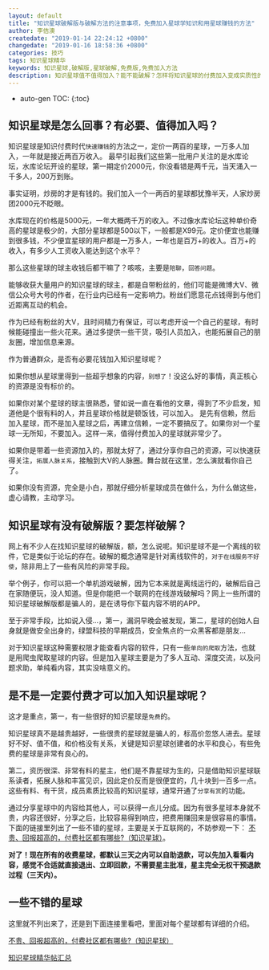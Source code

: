 ```yaml
---
layout: default
title: "知识星球破解版与破解方法的注意事项，免费加入星球学知识和用星球赚钱的方法"
author: 李佶澳
createdate: "2019-01-14 22:24:12 +0800"
changedate: "2019-01-16 18:58:36 +0800"
categories: 技巧
tags: 知识星球精华
keywords: 知识星球,破解版,星球破解,免费版,免费加入方法
description: 知识星球值不值得加入？能不能破解？怎样将知识星球的付费加入变成实质性的免费加入？
---
```


* auto-gen TOC:
{:toc}

## 知识星球是怎么回事？有必要、值得加入吗？

知识星球是知识付费时代`快速赚钱`的方法之一，定价一两百的星球，一万多人加入，一年就是接近两百万收入。
最早引起我们这些第一批用户关注的是水库论坛，水库论坛开设的星球，第一期定价2000元，你没看错是两千元，当天涌入一千多人，200万到账。

事实证明，炒房的才是有钱的。我们加入一个一两百的星球都犹豫半天，人家炒房团2000元不眨眼。

水库现在的价格是5000元，一年大概两千万的收入。不过像水库论坛这种单价奇高的星球是极少的，大部分星球都是500以下，一般都是X99元。定价便宜也能赚到很多钱，不少便宜星球的用户都是一万多人，一年也是百万+的收入。百万+的收入，有多少人工资收入能达到这个水平？

那么这些星球的球主收钱后都干嘛了？咳咳，主要是`陪聊`，`回答问题`。

能够收获大量用户的知识星球的球主，都是自带粉丝的，他们可能是微博大V、微信公众号大号的作者，在行业内已经有一定影响力。粉丝们愿意花点钱得到与他们近距离互动的机会。

作为已经有粉丝的大V，且时间精力有保证，可以考虑开设一个自己的星球，有时候能碰撞出一些火花来。通过多提供一些干货，吸引人员加入，也能拓展自己的朋友圈，增加信息来源。

作为普通群众，是否有必要花钱加入知识星球呢？

如果你想从星球里得到一些超乎想象的内容，`别想了`！没这么好的事情，真正核心的资源是没有标价的。

如果你对某个星球的球主很熟悉，譬如说一直在看他的文章，得到了不少启发，知道他是个很有料的人，并且星球价格就是顿饭钱，可以加入。
是先有信赖，然后加入星球，而不是加入星球之后，再建立信赖，一定不要搞反了。如果你对一个星球一无所知，不要加入。这样一来，值得付费加入的星球就非常少了。

如果你是带着一些资源加入的，那就太好了，通过分享你自己的资源，可以快速获得关注，`拓展人脉关系`，接触到大V的人脉圈。舞台就在这里，怎么演就看你自己了。

如果你没有资源，完全是小白，那就仔细分析星球成员在做什么，为什么做这些，虚心请教，主动学习。

## 知识星球有没有破解版？要怎样破解？

网上有不少人在找知识星球的破解版，额，怎么说呢。知识星球不是一个离线的软件，它是类似于论坛的存在。破解的概念通常是针对离线软件的，`对于在线服务不好使`，除非用上了一些有风险的非常手段。

举个例子，你可以把一个单机游戏破解，因为它本来就是离线运行的，破解后自己在家随便玩，没人知道。但是你能把一个联网的在线游戏破解吗？网上一些所谓的知识星球破解版都是骗人的，是在诱导你下载内容不明的APP。

至于非常手段，比如说入侵...，第一，漏洞早晚会被发现，第二，星球的创始人自身就是做安全出身的，绿盟科技的早期成员，安全焦点的一众黑客都是朋友...

对于知识星球这种需要权限才能查看内容的软件，只有一些`单向的爬取`方法，也就是用爬虫爬取星球的内容。但是加入星球主要是为了多人互动、深度交流，以及问题求助，单纯看内容，其实没啥意义的。

## 是不是一定要付费才可以加入知识星球呢？

这才是重点，第一，有一些很好的知识星球是`免费`的。

知识星球真不是越贵越好，一些很贵的星球就是骗人的，标高价忽悠人进去。星球好不好、值不值，和价格没有关系，关键是知识星球创建者的水平和良心，有些免费的星球是非常有良心的。

第二，资历很深、非常有料的星主，他们是不靠星球为生的，只是借助知识星球联系读者，拓展人脉和丰富见识，因此定价反而是很便宜的，几十块到一百多一点。
这些有料、有干货，成员素质比较高的知识星球，通常开通了`分享有赏`的功能。

通过分享星球中的内容给其他人，可以获得一点儿分成。因为有很多星球本身就不贵，内容还很好，分享之后，比较容易得到响应，把费用赚回来是很容易的事情。下面的链接里列出了一些不错的星球，主要是关于互联网的，不妨参观一下：    [不贵、回报超高的，付费社区都有哪些?（知识星球）](https://www.lijiaocn.com/%E5%A5%BD%E8%B4%A7/2018/04/25/fu-fei-she-que.html)。

**对了！现在所有的收费星球，都默认三天之内可以自助退款，可以先加入看看内容，感觉不合适就直接退出、立即回款，不需要星主批准，星主完全无权干预退款过程（三天内）。**

## 一些不错的星球

这里就不列出来了，还是到下面连接里看吧，里面对每个星球都有详细的介绍。

[不贵、回报超高的，付费社区都有哪些?（知识星球）](https://www.lijiaocn.com/%E5%A5%BD%E8%B4%A7/2018/04/25/fu-fei-she-que.html)

[知识星球精华帖汇总](https://www.lijiaocn.com/tags/xingqiu.html)
